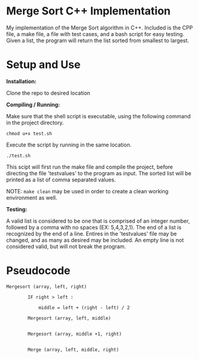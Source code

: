 # Merge Sort C++ Implementation

<p>My implementation of the Merge Sort algorithm in C++. Included is the CPP file, a make file, a file with test cases, and a bash script for easy testing. Given a list, the program will return the list sorted from smallest to largest.</p>

# Setup and Use

<p><b>Installation:</b></p>

<p>Clone the repo to desired location</p>

<p><b>Compiling / Running:</b></p>

<p>Make sure that the shell script is executable, using the following command in the project directory.</p>

<code>chmod u+x test.sh</code>

<p>Execute the script by running in the same location.</p>

<code>./test.sh</code>

<p>This scipt will first run the make file and compile the project, before directing the file 'testvalues' to the program as input. The sorted list will be printed as a list of comma separated values.</p>

<p>NOTE: <code>make clean</code> may be used in order to create a clean working environment as well.</p> 

<p><b>Testing:</b></p>

<p>A valid list is considered to be one that is comprised of an integer number, followed by a comma with no spaces (EX: 5,4,3,2,1). The end of a list is recognized by the end of a line. Entires in the 'testvalues' file may be changed, and as many as desired may be included. An empty line is not considered valid, but will not break the program.</p>

# Pseudocode


```
Mergesort (array, left, right)

        IF right > left :

            middle = left + (right - left) / 2

        Mergesort (array, left, middle)
        

        Mergesort (array, middle +1, right)
        

        Merge (array, left, middle, right)
        
```